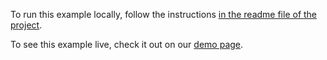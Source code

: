 To run this example locally, follow the instructions [in the readme file of the project](https://github.com/acidb/mobiscroll-demos-angular?tab=readme-ov-file#mobiscroll-angular-demos). 

To see this example live, check it out on our [demo page](https://demo.mobiscroll.com/angular/range/time-range#).